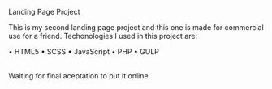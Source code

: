 Landing Page Project
</hr>
This is my second landing page project and this one is made for commercial use for a friend. Techonologies I used in this project are:
</br>

• HTML5
• SCSS
• JavaScript
• PHP
• GULP
</hr>
</br>
Waiting for final aceptation to put it online.

